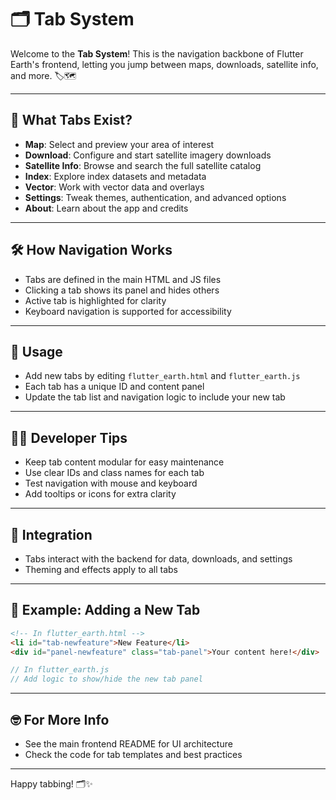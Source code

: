 # 🗂️ Tab System

Welcome to the **Tab System**! This is the navigation backbone of Flutter Earth's frontend, letting you jump between maps, downloads, satellite info, and more. 🏷️🗺️

---

## 📑 What Tabs Exist?
- **Map**: Select and preview your area of interest
- **Download**: Configure and start satellite imagery downloads
- **Satellite Info**: Browse and search the full satellite catalog
- **Index**: Explore index datasets and metadata
- **Vector**: Work with vector data and overlays
- **Settings**: Tweak themes, authentication, and advanced options
- **About**: Learn about the app and credits

---

## 🛠️ How Navigation Works
- Tabs are defined in the main HTML and JS files
- Clicking a tab shows its panel and hides others
- Active tab is highlighted for clarity
- Keyboard navigation is supported for accessibility

---

## 🚦 Usage
- Add new tabs by editing `flutter_earth.html` and `flutter_earth.js`
- Each tab has a unique ID and content panel
- Update the tab list and navigation logic to include your new tab

---

## 🧑‍💻 Developer Tips
- Keep tab content modular for easy maintenance
- Use clear IDs and class names for each tab
- Test navigation with mouse and keyboard
- Add tooltips or icons for extra clarity

---

## 🧩 Integration
- Tabs interact with the backend for data, downloads, and settings
- Theming and effects apply to all tabs

---

## 📝 Example: Adding a New Tab
```html
<!-- In flutter_earth.html -->
<li id="tab-newfeature">New Feature</li>
<div id="panel-newfeature" class="tab-panel">Your content here!</div>
```
```js
// In flutter_earth.js
// Add logic to show/hide the new tab panel
```

---

## 🤓 For More Info
- See the main frontend README for UI architecture
- Check the code for tab templates and best practices

---

Happy tabbing! 🗂️✨ 